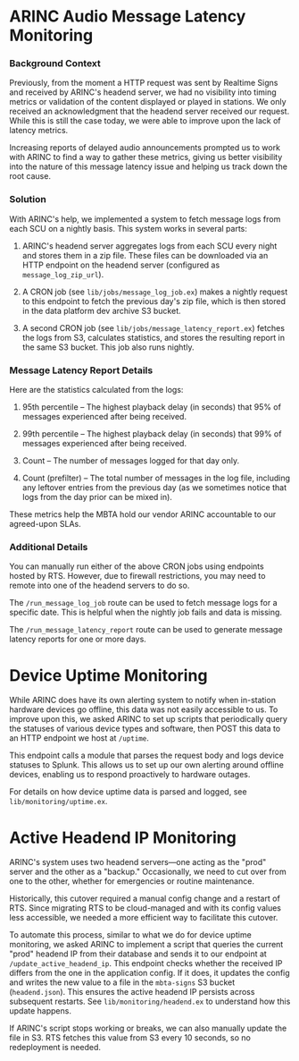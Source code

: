 # ARINC Audio Message Latency Monitoring
### Background Context

Previously, from the moment a HTTP request was sent by Realtime Signs and received by ARINC's headend server, we had no visibility into timing metrics or validation of the content displayed or played in stations. We only received an acknowledgment that the headend server received our request. While this is still the case today, we were able to improve upon the lack of latency metrics.

Increasing reports of delayed audio announcements prompted us to work with ARINC to find a way to gather these metrics, giving us better visibility into the nature of this message latency issue and helping us track down the root cause.
### Solution

With ARINC's help, we implemented a system to fetch message logs from each SCU on a nightly basis. This system works in several parts:

1. ARINC's headend server aggregates logs from each SCU every night and stores them in a zip file. These files can be downloaded via an HTTP endpoint on the headend server (configured as `message_log_zip_url`).

2. A CRON job (see `lib/jobs/message_log_job.ex`) makes a nightly request to this endpoint to fetch the previous day's zip file, which is then stored in the data platform dev archive S3 bucket.

3. A second CRON job (see `lib/jobs/message_latency_report.ex`) fetches the logs from S3, calculates statistics, and stores the resulting report in the same S3 bucket. This job also runs nightly.

### Message Latency Report Details

Here are the statistics calculated from the logs:

1. 95th percentile – The highest playback delay (in seconds) that 95% of messages experienced after being received.

2. 99th percentile – The highest playback delay (in seconds) that 99% of messages experienced after being received.

3. Count – The number of messages logged for that day only.

4. Count (prefilter) – The total number of messages in the log file, including any leftover entries from the previous day (as we sometimes notice that logs from the day prior can be mixed in).

These metrics help the MBTA hold our vendor ARINC accountable to our agreed-upon SLAs.
### Additional Details

You can manually run either of the above CRON jobs using endpoints hosted by RTS. However, due to firewall restrictions, you may need to remote into one of the headend servers to do so.

The `/run_message_log_job` route can be used to fetch message logs for a specific date. This is helpful when the nightly job fails and data is missing.

The `/run_message_latency_report` route can be used to generate message latency reports for one or more days.

# Device Uptime Monitoring

While ARINC does have its own alerting system to notify when in-station hardware devices go offline, this data was not easily accessible to us. To improve upon this, we asked ARINC to set up scripts that periodically query the statuses of various device types and software, then POST this data to an HTTP endpoint we host at `/uptime`.

This endpoint calls a module that parses the request body and logs device statuses to Splunk. This allows us to set up our own alerting around offline devices, enabling us to respond proactively to hardware outages.

For details on how device uptime data is parsed and logged, see `lib/monitoring/uptime.ex`.
# Active Headend IP Monitoring

ARINC's system uses two headend servers—one acting as the "prod" server and the other as a "backup." Occasionally, we need to cut over from one to the other, whether for emergencies or routine maintenance.

Historically, this cutover required a manual config change and a restart of RTS. Since migrating RTS to be cloud-managed and with its config values less accessible, we needed a more efficient way to facilitate this cutover.

To automate this process, similar to what we do for device uptime monitoring, we asked ARINC to implement a script that queries the current "prod" headend IP from their database and sends it to our endpoint at `/update_active_headend_ip`. This endpoint checks whether the received IP differs from the one in the application config. If it does, it updates the config and writes the new value to a file in the `mbta-signs` S3 bucket (`headend.json`). This ensures the active headend IP persists across subsequent restarts. See `lib/monitoring/headend.ex` to understand how this update happens.

If ARINC's script stops working or breaks, we can also manually update the file in S3. RTS fetches this value from S3 every 10 seconds, so no redeployment is needed.
